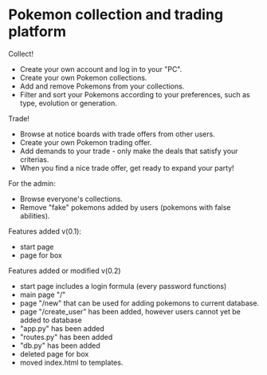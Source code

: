 # Pokemon collection and trading platform

Collect!
- Create your own account and log in to your "PC".
- Create your own Pokemon collections.
- Add and remove Pokemons from your collections.
- Filter and sort your Pokemons according to your preferences, such as type, evolution or generation.

Trade!
- Browse at notice boards with trade offers from other users.
- Create your own Pokemon trading offer.
- Add demands to your trade - only make the deals that satisfy your criterias.
- When you find a nice trade offer, get ready to expand your party!

For the admin:
- Browse everyone's collections.
- Remove "fake" pokemons added by users (pokemons with false abilities).

Features added v(0.1):
- start page
- page for box

Features added or modified v(0.2)
- start page includes a login formula (every password functions)
- main page "/"
- page "/new" that can be used for adding pokemons to current database.
- page "/create_user" has been added, however users cannot yet be added to database
- "app.py" has been added
- "routes.py" has been added
- "db.py" has been added
- deleted page for box
- moved index.html to templates.
